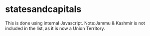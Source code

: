 # statesandcapitals
This is done using internal Javascript.
Note:Jammu & Kashmir is not included in the list, as it is now a Union Territory. 
